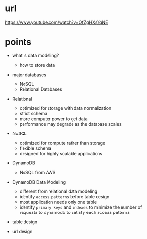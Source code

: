 # url

https://www.youtube.com/watch?v=OfZgHXsYqNE

# points

- what is data modeling?

  - how to store data

- major databases

  - NoSQL
  - Relational Databases

- Relational

  - optimized for storage with data normalization
  - strict schema
  - more computer power to get data
  - performance may degrade as the database scales

- NoSQL

  - optimized for compute rather than storage
  - flexible schema
  - designed for highly scalable applications

- DynamoDB

  - NoSQL from AWS

- DynamoDB Data Modeling

  - different from relational data modeling
  - identify `access patterns` before table design
  - most application needs only one table
  - identify `primary keys` and `indexes` to minimize the number of requests to dynamodb to satisfy each access patterns

- table design
- url design
